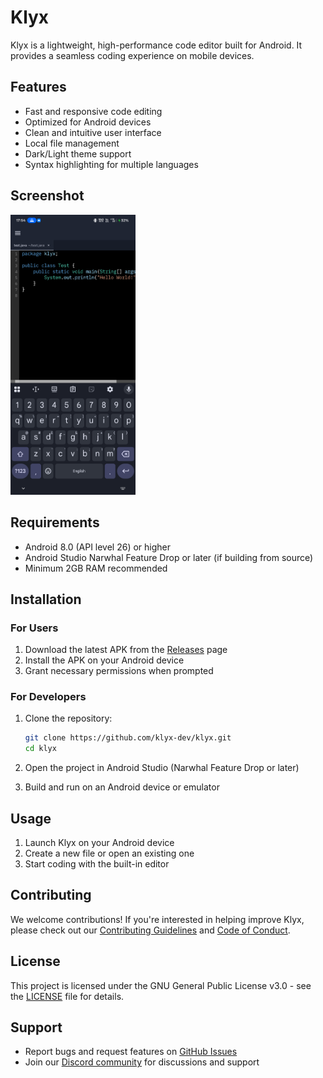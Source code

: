 # Klyx

Klyx is a lightweight, high-performance code editor built for Android. It provides a seamless coding experience on mobile devices.

## Features

- Fast and responsive code editing
- Optimized for Android devices
- Clean and intuitive user interface
- Local file management
- Dark/Light theme support
- Syntax highlighting for multiple languages

## Screenshot

<img src="images/img.png" width="200"/>

## Requirements

- Android 8.0 (API level 26) or higher
- Android Studio Narwhal Feature Drop or later (if building from source)
- Minimum 2GB RAM recommended

## Installation

### For Users

1. Download the latest APK from the [Releases](https://github.com/klyx-dev/klyx/releases) page
2. Install the APK on your Android device
3. Grant necessary permissions when prompted

### For Developers

1. Clone the repository:
   ```bash
   git clone https://github.com/klyx-dev/klyx.git
   cd klyx
   ```

2. Open the project in Android Studio (Narwhal Feature Drop or later)

3. Build and run on an Android device or emulator

## Usage

1. Launch Klyx on your Android device
2. Create a new file or open an existing one
3. Start coding with the built-in editor

## Contributing

We welcome contributions! If you're interested in helping improve Klyx, please check out our [Contributing Guidelines](CONTRIBUTING.md) and [Code of Conduct](CODE_OF_CONDUCT.md).

## License

This project is licensed under the GNU General Public License v3.0 - see the [LICENSE](LICENSE) file for details.

## Support

- Report bugs and request features on [GitHub Issues](https://github.com/klyx-dev/klyx/issues)
- Join our [Discord community](https://discord.gg/z9WWyJjtGy) for discussions and support
